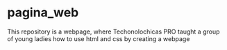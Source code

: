 # pagina_web
This repository is a webpage, where Techonolochicas PRO taught a group of young ladies how to use html and css by creating a webpage
